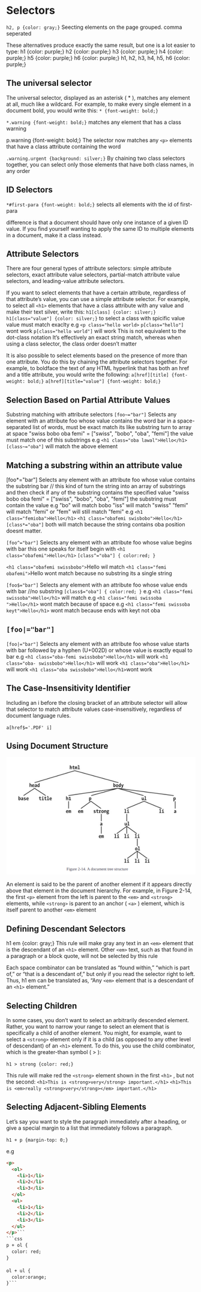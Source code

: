 # Selectors

`h2, p {color: gray;}` Seecting elements on the page grouped. comma seperated

These alternatives produce exactly the same result, but one is a lot easier to type:
h1 {color: purple;}
h2 {color: purple;}
h3 {color: purple;}
h4 {color: purple;}
h5 {color: purple;}
h6 {color: purple;}
h1, h2, h3, h4, h5, h6 {color: purple;}

## The universal selector

The universal selector, displayed as an asterisk ( * ), matches any element at all, much like a
wildcard. For example, to make every single element in a document bold, you would write this:
`* {font-weight: bold;}`

`*.warning {font-weight: bold;}` matches any element that has a class warning

p.warning {font-weight: bold;}
The selector now matches any `<p>` elements that have a class attribute containing the word

`.warning.urgent {background: silver;}`
By chaining two class selectors together, you can select only those elements that have both class
names, in any order

## ID Selectors

`*#first-para {font-weight: bold;}` selects all elements with the id of first-para

difference is that a document should have only one instance of a given ID value. If you
find yourself wanting to apply the same ID to multiple elements in a document, make it a class
instead.

## Attribute Selectors

There are four general types
of attribute selectors: simple attribute selectors, exact attribute value selectors, partial-match
attribute value selectors, and leading-value attribute selectors.

If you want to select elements that have a certain attribute, regardless of that attribute’s value,
you can use a simple attribute selector. For example, to select all `<h1>` elements that have a
class attribute with any value and make their text silver, write this:
`h1[class] {color: silver;}`
`h1[class="value"] {color: silver;}` to select a class with spicific value
value must match exaclty e.g `<p class="hello world>`
`p[class="hello"]` wont work
`p[class="hello world"]` will work
This is not equivalent to the dot-class notation
It’s effectively an exact
string match, whereas when using a class selector, the class order doesn’t matter

It is also possible to select elements based on the presence of more than one attribute. You do
this by chaining the attribute selectors together. For example, to boldface the text of any HTML
hyperlink that has both an href and a title attribute, you would write the following:
`a[href][title] {font-weight: bold;}`
`a[href][title="value"] {font-weight: bold;}`

## Selection Based on Partial Attribute Values

Substring matching with attribute selectors
`[foo~="bar"]`
Selects any element with an attribute foo whose value contains the word bar in a space-separated list of words, must be exact match
its like substring turn to array at space
"swiss bobo oba femi" = ["swiss", "bobo", "oba", "femi"] the value must match one of this substrings
e.g
`<h1 class="oba lawal">Hello</h1>`
`[class~="oba"]` will match the above element

## Matching a substring within an attribute value

[foo*="bar"] Selects any element with an attribute foo whose value contains the
substring bar
// this kind of turn the string into an array of substrings and then check if any of the substring contains the specified value
"swiss bobo oba femi" = ["swiss", "bobo", "oba", "femi"] the substring must contain the value
e.g "bo" will match bobo
"iss" will match "swiss"
"femi" will match "femi" or "fem" will still match "femi"
e.g `<h1 class="femioba">Hello</h1>` `<h1 class="obafemi swisbobo">Hello</h1>`
`[class*="oba"]`  both will match because the string contains oba position doesnt matter.

`[foo^="bar"]` Selects any element with an attribute foo whose value begins with bar
this one speaks for itself begin with
`<h1 class="obafemi">Hello</h1>`
`[class^="oba"] {
  color:red;
}`

`<h1 class="obafemi swissbobo">`Hello</h1> wil match
`<h1 class="femi obafemi">`Hello</h1> wont match because no substring its a single string

`[foo$="bar"]` Selects any element with an attribute foo whose value ends with bar //no substring
`[class$="oba"] {
  color:red;
}`
e.g `<h1 class="femi swissoba">Hello</h1>` will match
e.g `<h1 class="femi swissoba ">Hello</h1>` wont match because of space
e.g `<h1 class="femi swissoba keyt">Hello</h1>` wont match because ends with keyt not oba

## `[foo|="bar"]`

`[foo|="bar"]` Selects any element with an attribute foo whose value starts with bar
followed by a hyphen (U+002D) or whose value is exactly equal to bar
e.g
`<h1 class="oba-femi swissbobo">Hello</h1>` will work
`<h1 class="oba- swissbobo">Hello</h1>` will work
`<h1 class="oba">Hello</h1>` will work
`<h1 class="oba swissbobo">Hello</h1>`wont work

## The Case-Insensitivity Identifier

Including an i before the closing bracket of an attribute selector will allow that selector to
match attribute values case-insensitively, regardless of document language rules.

`a[href$='.PDF' i]`

## Using Document Structure

![image info](./images/html-structure.png)

An element is said to be the parent of another element if it appears directly above that element in
the document hierarchy. For example, in Figure 2-14, the first `<p>` element from the left is
parent to the `<em>` and `<strong>` elements, while `<strong>` is parent to an anchor ( `<a>` )
element, which is itself parent to another `<em>` element

## Defining Descendant Selectors

h1 em {color: gray;}
This rule will make gray any text in an `<em>` element that is the descendant of an `<h1>`
element. Other `<em>` text, such as that found in a paragraph or a block quote, will not be
selected by this rule

Each space combinator
can be translated as “found within,” “which is part of,” or “that is a descendant of,” but only if
you read the selector right to left. Thus, h1 em can be translated as, “Any `<em>` element that
is a descendant of an `<h1>` element.”

## Selecting Children

In some cases, you don’t want to select an arbitrarily descended element. Rather, you want to
narrow your range to select an element that is specifically a child of another element. You might,
for example, want to select a `<strong>` element only if it is a child (as opposed to any other
level of descendant) of an `<h1>` element. To do this, you use the child combinator, which is the
greater-than symbol ( > ):

`h1 > strong {color: red;}`

This rule will make red the `<strong>` element shown in the first `<h1>` , but not the second:
`<h1>This is <strong>very</strong> important.</h1>`
`<h1>This is <em>really <strong>very</strong></em> important.</h1>`

## Selecting Adjacent-Sibling Elements

Let’s say you want to style the paragraph immediately after a heading, or give a special margin
to a list that immediately follows a paragraph.

`h1 + p {margin-top: 0;}`

e.g

```html
<p>
  <ol>
    <li>1</li>
    <li>2</li>
    <li>3</li>
  </ol>
  <ul>
    <li>1</li>
    <li>2</li>
    <li>3</li>
  </ul>
</p>```
```css
p + ol {
  color: red;
}

ol + ul {
  color:orange;
}```

